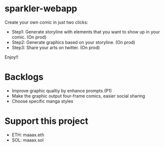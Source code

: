# sparkler-webapp

Create your own comic in just two clicks:

- Step1: Generate storyline with elements that you want to show up in your comic. (On prod)
- Step2: Generate graphics based on your storyline. (On prod)
- Step3: Share your arts on twitter. (On prod)

Enjoy!!

# Backlogs

- Improve graphic qualtiy by enhance prompts (P1)
- Make the graphic output four-frame comics, easier social sharing
- Choose specific manga styles

# Support this project
- ETH: maaax.eth
- SOL: maaax.sol
